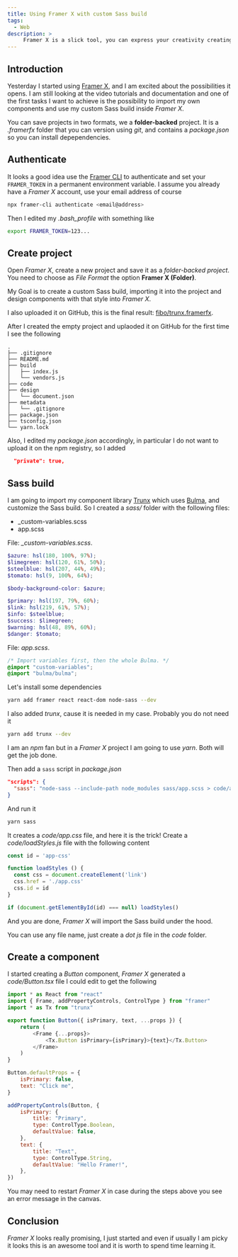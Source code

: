 ```yaml
---
title: Using Framer X with custom Sass build
tags:
  - Web
description: >
     Framer X is a slick tool, you can express your creativity creating not only design mockups but also React components from real code. Is it possible to use your own Sass build?
---
```


## Introduction

Yesterday I started using [Framer X](https://www.framer.com), and I am excited about the possibilities it opens. I am still looking at the video tutorials and documentation and one of the first tasks I want to achieve is the possibility to import my own components and use my custom Sass build inside *Framer X*.

You can save projects in two formats, we a **folder-backed** project. It is a *.framerfx* folder that you can version using *git*, and contains a *package.json* so you can install depependencies.

## Authenticate

It looks a good idea use the [Framer CLI](https://www.npmjs.com/package/framer-cli) to authenticate and set your `FRAMER_TOKEN` in a permanent environment variable. I assume you already have a *Framer X* account, use your email address of course

```bash
npx framer-cli authenticate <email@address>
```

Then I edited my *.bash_profile* with something like

```bash
export FRAMER_TOKEN=123...
```

## Create project

Open *Framer X*, create a new project and save it as a *folder-backed project*. You need to choose as *File Format* the option **Framer X (Folder)**.

My Goal is to create a custom Sass build, importing it into the project and design components with that style into *Framer X*.

I also uploaded it on GitHub, this is the final result: [fibo/trunx.framerfx](https://github.com/fibo/trunx.framerfx).

After I created the empty project and uplaoded it on GitHub for the first time I see the following

```
.
├── .gitignore
├── README.md
├── build
│   ├── index.js
│   └── vendors.js
├── code
├── design
│   └── document.json
├── metadata
│   └── .gitignore
├── package.json
├── tsconfig.json
└── yarn.lock
```

Also, I edited my *package.json* accordingly, in particular I do not want to upload it on the npm registry, so I added

```json
  "private": true,
```

## Sass build

I am going to import my component library [Trunx](https://trunx.dev) which uses [Bulma](https://bulma.io), and customize the Sass build. So I created a *sass/* folder with the following files:

* _custom-variables.scss
* app.scss

File: *_custom-variables.scss*.

```scss
$azure: hsl(180, 100%, 97%);
$limegreen: hsl(120, 61%, 50%);
$steelblue: hsl(207, 44%, 49%);
$tomato: hsl(9, 100%, 64%);

$body-background-color: $azure;

$primary: hsl(197, 79%, 60%);
$link: hsl(219, 61%, 57%);
$info: $steelblue;
$success: $limegreen;
$warning: hsl(48, 89%, 60%);
$danger: $tomato;
```

File: *app.scss*.

```scss
/* Import variables first, then the whole Bulma. */
@import "custom-variables";
@import "bulma/bulma";
```

Let's install some dependencies

```bash
yarn add framer react react-dom node-sass --dev
```

I also added *trunx*, cause it is needed in my case. Probably you do not need it

```bash
yarn add trunx --dev
```

<div class="paper warning">
  I am an <em>npm</em> fan but in a <em>Framer X</em> project I am going to use <em>yarn</em>. Both will get the job done.
</div>

Then add a `sass` script in *package.json*

```json
"scripts": {
  "sass": "node-sass --include-path node_modules sass/app.scss > code/app.css"
}
```

And run it

```bash
yarn sass
```

It creates a *code/app.css* file, and here it is the trick! Create a *code/loadStyles.js* file with the following content

```js
const id = 'app-css'

function loadStyles () {
  const css = document.createElement('link')
  css.href = './app.css'
  css.id = id
}

if (document.getElementById(id) === null) loadStyles()
```

And you are done, *Framer X* will import the Sass build under the hood.

<div class="paper info">
 You can use any file name, just create a <em>dot js</em> file in the <em>code</em> folder.
</div>

## Create a component

I started creating a *Button* component, *Framer X* generated a *code/Button.tsx* file I could edit to get the following

```js
import * as React from "react"
import { Frame, addPropertyControls, ControlType } from "framer"
import * as Tx from "trunx"

export function Button({ isPrimary, text, ...props }) {
    return (
        <Frame {...props}>
            <Tx.Button isPrimary={isPrimary}>{text}</Tx.Button>
        </Frame>
    )
}

Button.defaultProps = {
    isPrimary: false,
    text: "Click me",
}

addPropertyControls(Button, {
    isPrimary: {
        title: "Primary",
        type: ControlType.Boolean,
        defaultValue: false,
    },
    text: {
        title: "Text",
        type: ControlType.String,
        defaultValue: "Hello Framer!",
    },
})
```

<div class="paper warning">
  You may need to restart <em>Framer X</em> in case during the steps above you see an error message in the canvas.
</div>

## Conclusion

*Framer X* looks really promising, I just started and even if usually I am picky it looks this is an awesome tool and it is worth to spend time learning it.

